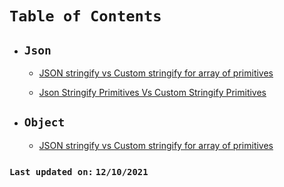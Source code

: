 # `Table of Contents`
  - ## **`Json`**
    - [JSON stringify vs Custom stringify for array of primitives](./docs/json-stringify-primitives-array-vs-custom-stringify-primitives-array.md)

    - [Json Stringify Primitives Vs Custom Stringify Primitives](./docs/json-stringify-primitives-vs-custom-stringify-primitives.md)

  - ## **`Object`**
    - [JSON stringify vs Custom stringify for array of primitives](./docs/json-stringify-primitives-array-vs-custom-stringify-primitives-array.md)


### `Last updated on:` `12/10/2021`
